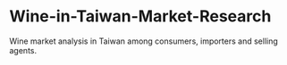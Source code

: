 # Wine-in-Taiwan-Market-Research
Wine market analysis in Taiwan among consumers, importers and selling agents.
